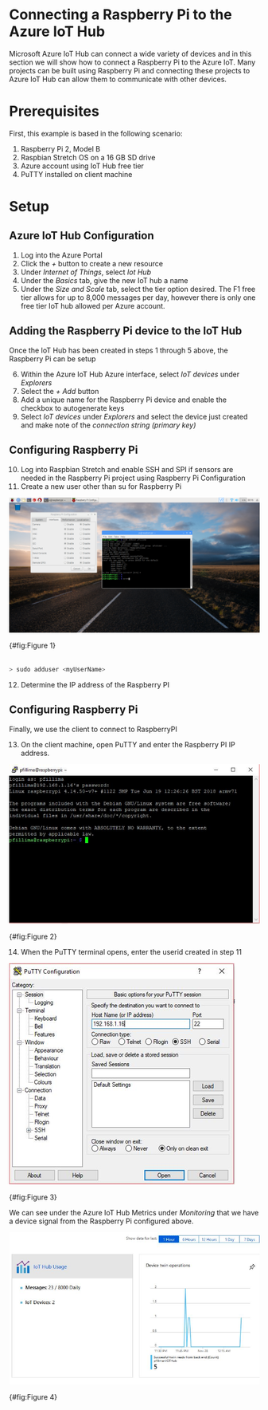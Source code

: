 # Connecting a Raspberry Pi to the Azure IoT Hub

Microsoft Azure IoT Hub can connect a wide variety of devices and in this section we will show how to connect a Raspberry Pi to the Azure IoT. Many projects can be built using Raspberry Pi and connecting these projects to Azure IoT Hub can allow them to communicate with other devices.

# Prerequisites

First, this example is based in the following scenario:
1. Raspberry Pi 2, Model B
2. Raspbian Stretch OS on a 16 GB SD drive
3. Azure account using IoT Hub free tier
4. PuTTY installed on client machine

# Setup

## Azure IoT Hub Configuration

1. Log into the Azure Portal
2. Click the *+* button to create a new resource
3. Under *Internet of Things*, select *Iot Hub*
4. Under the *Basics* tab, give the new IoT hub a name
5. Under the *Size and Scale* tab, select the tier option desired. The F1 free tier allows for up to 8,000 messages per day, however there is only one free tier IoT hub allowed per Azure account.

## Adding the Raspberry Pi device to the IoT Hub

Once the IoT Hub has been created in steps 1 through 5 above, the Raspberry Pi can be setup

6. Within the Azure IoT Hub Azure interface, select *IoT devices* under *Explorers*
7. Select the *+ Add* button
8. Add a unique name for the Raspberry Pi device and enable the checkbox to autogenerate keys
9. Select *IoT devices* under *Explorers* and select the device just created and make note of the *connection string (primary key)*

## Configuring Raspberry Pi

10. Log into Raspbian Stretch and enable SSH and SPI if sensors are needed in the Raspberry Pi project using Raspberry Pi Configuration
11. Create a new user other than su for Raspberry Pi


![RPIconfig](images/RPiconfig.png)

{#fig:Figure 1}



``` bash

> sudo adduser <myUserName>

```

12. Determine the IP address of the Raspberry PI


## Configuring Raspberry Pi

Finally, we use the client to connect to RaspberryPI

13. On the client machine, open PuTTY and enter the Raspberry PI IP address.



![RPIConnect](images/RPIConnect.JPG)

{#fig:Figure 2}



14. When the PuTTY terminal opens, enter the userid created in step 11



![RPIPutty](images/RPIPutty.JPG)

{#fig:Figure 3}



We can see under the Azure IoT Hub Metrics under *Monitoring* that we have a device signal from the Raspberry Pi configured above.


![AzureIoTHubActivity](images/RPIActivity.JPG)

{#fig:Figure 4}





